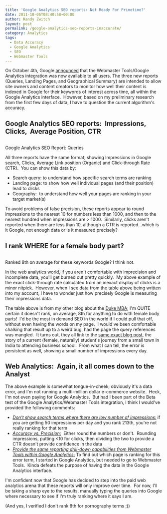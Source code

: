 ```yaml
---
title: 'Google Analytics SEO reports: Not Ready For Primetime?'
date: 2011-10-06T08:40:58+00:00
author: Randy Zwitch
layout: post
permalink: /google-analytics-seo-reports-inaccurate/
category: Analytics
tags:
  - Data Accuracy
  - Google Analytics
  - SEO
  - Webmaster Tools
---
```

On October 4th, Google <a title="Webmaster Tools in GA" href="http://analytics.blogspot.com/2011/10/webmaster-tools-in-google-analytics-for.html" target="_blank">announced</a> that the Webmaster Tools/Google Analytics integration was now available to all users. The three new reports (Queries, Landing Pages, and Geographical Summary) are intended to allow site owners and content creators to monitor how well their content is indexed in Google for their keywords of interest across time, all within the Google Analytics interface.  However, based on my preliminary research from the first few days of data, I have to question the current algorithm's accuracy.



## Google Analytics SEO reports:  Impressions, Clicks,  Average Position, CTR

<div id="attachment_786" style="width: 610px" class="wp-caption aligncenter">
  <img class="size-full wp-image-786" title="google-seo-query-report" src="http://i0.wp.com/randyzwitch.com/wp-content/uploads/2011/10/google-seo-query-report.png?fit=600%2C209" alt="" srcset="http://i0.wp.com/randyzwitch.com/wp-content/uploads/2011/10/google-seo-query-report.png?w=600 600w, http://i0.wp.com/randyzwitch.com/wp-content/uploads/2011/10/google-seo-query-report.png?resize=150%2C52 150w, http://i0.wp.com/randyzwitch.com/wp-content/uploads/2011/10/google-seo-query-report.png?resize=300%2C104 300w, http://i0.wp.com/randyzwitch.com/wp-content/uploads/2011/10/google-seo-query-report.png?resize=500%2C174 500w" sizes="(max-width: 600px) 100vw, 600px" data-recalc-dims="1" />

  <p class="wp-caption-text">
    Google Analytics SEO Report: Queries
  </p>
</div>

All three reports have the same format, showing Impressions in Google search, Clicks, Average Link position (Organic) and Click-through Rate (CTR).  You can show this data by:

  * Search query: to understand how specific search terms are ranking
  * Landing page: to show how well individual pages (and their position) lead to clicks
  * Geography:  to understand how well your pages are ranking in your target market(s)

To avoid problems of false precision, these reports appear to round impressions to the nearest 10 for numbers less than 1000, and then to the nearest hundred when impressions are > 1000.  Similarly, clicks aren't reported when there are less than 10, although a CTR is reported...which is it Google, not enough data or is it measured precisely?

## I rank WHERE for a female body part?

<div id="attachment_785" style="width: 610px" class="wp-caption aligncenter">
  <img class="size-full wp-image-785" title="google-seo-report-womens-body-part" src="http://i2.wp.com/randyzwitch.com/wp-content/uploads/2011/10/google-seo-report-womens-body-part.png?fit=600%2C97" alt="" srcset="http://i2.wp.com/randyzwitch.com/wp-content/uploads/2011/10/google-seo-report-womens-body-part.png?w=600 600w, http://i2.wp.com/randyzwitch.com/wp-content/uploads/2011/10/google-seo-report-womens-body-part.png?resize=150%2C24 150w, http://i2.wp.com/randyzwitch.com/wp-content/uploads/2011/10/google-seo-report-womens-body-part.png?resize=300%2C48 300w, http://i2.wp.com/randyzwitch.com/wp-content/uploads/2011/10/google-seo-report-womens-body-part.png?resize=500%2C80 500w" sizes="(max-width: 600px) 100vw, 600px" data-recalc-dims="1" />

  <p class="wp-caption-text">
    Ranked 8th on average for these keywords Google? I think not.
  </p>
</div>

In the web analytics world, if you aren't comfortable with imprecision and incomplete data, you'll get burned out pretty quickly.  My above example of the exact click-through rate calculated from an inexact display of clicks is a minor nitpick.  However, when I see data from the table above being written into my account, I have to wonder just how precisely Google is measuring their impressions data.

The table above is from my other blog about the <a title="Duke Cross Continent MBA blog" href="http://the-fuqua-experience.com/" target="_blank">Duke MBA</a>; I'm QUITE certain it doesn't rank, on average, 8th for anything to do with female body parts!  I'd be the most in demand SEO in the world if I could pull that off, without even having the words on my page.  I would've been comfortable chalking that result up to a weird bug, had the page the query references was mangled.  It turns out, they all link to the <a title="Small town girl with BIG ambitions" href="http://the-fuqua-experience.com/blog/2011/06/30/small-town-girl-with-big-ambitions/" target="_blank">same exact blog post</a>, the story of a current (female, naturally) student's journey from a small town in India to attending business school.  From what I can tell, the error is persistent as well, showing a small number of impressions every day.





## Web Analytics:  Again, it all comes down to the Analyst

The above example is somewhat tongue-in-cheek; obviously it's a data error, and I'm not running a multi-million dollar e-commerce website.  Heck, I'm not even paying for Google Analytics.  But had I been part of the Beta test of the Google Analytics/Webmaster Tools integration, I think I would've provided the following comments:

  * <span style="text-decoration: underline;"><em>Don't show search terms where there are low number of impressions</em>:</span> if you are getting 50 impressions per day and you rank 213th, you're not really ranking for that term
  * <span style="text-decoration: underline;"><em>Accuracy vs. Precision</em>:</span>  Either round the numbers or don't.  Rounding impressions, putting <10 for clicks, then dividing the two to provide a CTR doesn't provide confidence in the data
  * <span style="text-decoration: underline;"><em>Provide the same reporting drill-down capabilities from Webmaster Tools within Google Analytics</em>:</span> To find out which page is ranking for this error term, I started in Google Analytics, but needed to go to Webmaster Tools.  Kinda defeats the purpose of having the data in the Google Analytics interface.

I'm confident now that Google has decided to step into the paid web analytics arena that these reports will only improve over time.  For now, I'll be taking a sharp eye to the results, manually typing the queries into Google where necessary to see if I'm truly ranking where it says I am.

(And yes, I verified I don't rank 8th for pornography terms ;))
